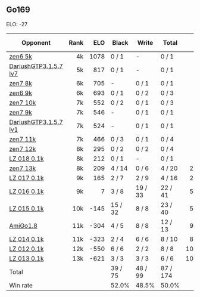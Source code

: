 ## Go169 ##

ELO: -27

Opponent | Rank | ELO | Black | Write | Total | Win rate
---------|-----:|----:|-------|-------|-------|-------:
[zen6 5k](zen6%205k.md) | 4k | 1078 | 0 / 1 | - | 0 / 1 | 0.0%
[DariushGTP3.1.5.7 lv7](DariushGTP3.1.5.7%20lv7.md) | 5k | 817 | 0 / 1 | - | 0 / 1 | 0.0%
[zen7 8k](zen7%208k.md) | 6k | 705 | - | 0 / 1 | 0 / 1 | 0.0%
[zen6 9k](zen6%209k.md) | 6k | 693 | 0 / 1 | 0 / 2 | 0 / 3 | 0.0%
[zen7 10k](zen7%2010k.md) | 7k | 552 | 0 / 2 | 0 / 1 | 0 / 3 | 0.0%
[zen7 9k](zen7%209k.md) | 7k | 546 | - | 0 / 1 | 0 / 1 | 0.0%
[DariushGTP3.1.5.7 lv1](DariushGTP3.1.5.7%20lv1.md) | 7k | 524 | - | 0 / 1 | 0 / 1 | 0.0%
[zen7 11k](zen7%2011k.md) | 7k | 466 | 0 / 3 | 0 / 1 | 0 / 4 | 0.0%
[zen7 12k](zen7%2012k.md) | 8k | 295 | 0 / 2 | 0 / 2 | 0 / 4 | 0.0%
[LZ 018 0.1k](LZ%20018%200.1k.md) | 8k | 212 | 0 / 1 | - | 0 / 1 | 0.0%
[zen7 13k](zen7%2013k.md) | 8k | 209 | 4 / 14 | 0 / 6 | 4 / 20 | 20.0%
[LZ 017 0.1k](LZ%20017%200.1k.md) | 9k | 165 | 2 / 7 | 2 / 9 | 4 / 16 | 25.0%
[LZ 016 0.1k](LZ%20016%200.1k.md) | 9k | 7 | 3 / 8 | 19 / 33 | 22 / 41 | 53.7%
[LZ 015 0.1k](LZ%20015%200.1k.md) | 10k | -145 | 15 / 32 | 8 / 8 | 23 / 40 | 57.5%
[AmiGo1.8](AmiGo1.8.md) | 11k | -304 | 4 / 5 | 8 / 8 | 12 / 13 | 92.3%
[LZ 014 0.1k](LZ%20014%200.1k.md) | 11k | -323 | 2 / 4 | 6 / 6 | 8 / 10 | 80.0%
[LZ 012 0.1k](LZ%20012%200.1k.md) | 12k | -550 | 6 / 6 | 2 / 2 | 8 / 8 | 100.0%
[LZ 013 0.1k](LZ%20013%200.1k.md) | 13k | -621 | 3 / 3 | 3 / 3 | 6 / 6 | 100.0%
Total | | | 39 / 75 | 48 / 99 | 87 / 174 | 
Win rate| | | 52.0% | 48.5% | 50.0% | 
